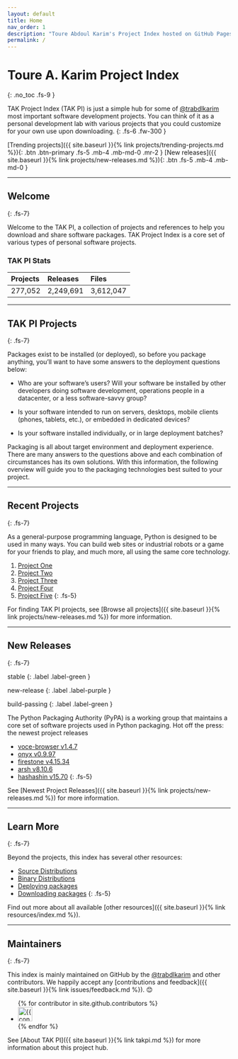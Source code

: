 ```yaml
---
layout: default
title: Home
nav_order: 1
description: "Toure Abdoul Karim's Project Index hosted on GitHub Pages."
permalink: /
---
```


# Toure A. Karim Project Index
{: .no_toc .fs-9 }

TAK Project Index (TAK PI) is just a simple hub for some of <a href="https://github.com/trabdlkarim" target="_blank">@trabdlkarim</a> most important software development projects. You can think of it as a personal development lab  with various projects that you could customize for your own use upon downloading.
{: .fs-6 .fw-300 }

[Trending projects]({{ site.baseurl }}{% link projects/trending-projects.md %}){: .btn .btn-primary .fs-5 .mb-4 .mb-md-0 .mr-2 } [New releases]({{ site.baseurl }}{% link projects/new-releases.md %}){: .btn .fs-5 .mb-4 .mb-md-0 }

---

## Welcome 
{: .fs-7}

Welcome to the TAK PI, a collection of projects and references to help you download and share software packages. TAK Project Index is a core set of various types of personal software projects.

### TAK PI Stats

| Projects | Releases  | Files     |
|:---------|:----------|:----------|
| 277,052  | 2,249,691 | 3,612,047 |

---

## TAK PI Projects
{: .fs-7}

Packages exist to be installed (or deployed), so before you package anything, you’ll want to have some answers to the deployment questions below:

- Who are your software’s users? Will your software be installed by other developers doing software development, operations people in a datacenter, or a less software-savvy group?

- Is your software intended to run on servers, desktops, mobile clients (phones, tablets, etc.), or embedded in dedicated devices?

- Is your software installed individually, or in large deployment batches?

Packaging is all about target environment and deployment experience. There are many answers to the questions above and each combination of circumstances has its own solutions. With this information, the following overview will guide you to the packaging technologies best suited to your project.

---

## Recent Projects
{: .fs-7}

As a general-purpose programming language, Python is designed to be used in many ways. You can build web sites or industrial robots or a game for your friends to play, and much more, all using the same core technology.


1. [<i class="fas fa-file-archive" arial-hidden="true"></i> Project One](#some-link)
1. [<i class="fas fa-file-archive" arial-hidden="true"></i> Project Two](#some-link)
1. [<i class="fas fa-file-archive" arial-hidden="true"></i> Project Three](#some-link)
1. [<i class="fas fa-file-archive" arial-hidden="true"></i> Project Four](#some-link)
1. [<i class="fas fa-file-archive" arial-hidden="true"></i> Project Five](#some-link)
{: .fs-5}

For finding TAK PI projects, see [Browse all projects]({{ site.baseurl }}{% link projects/new-releases.md %}) for more information.

---

## New Releases
{: .fs-7}

stable
{: .label .label-green }

new-release
{: .label .label-purple }

build-passing
{: .label .label-green }


The Python Packaging Authority (PyPA) is a working group that maintains a core set of software projects used in Python packaging.
Hot off the press: the newest project releases

- [<i class="fas fa-cube" arial-hidden="true"></i> voce-browser v1.4.7](#some-link)
- [<i class="fas fa-cube" arial-hidden="true"></i> onyx v0.9.97](#some-link)
- [<i class="fas fa-cube" arial-hidden="true"></i> firestone v4.15.34](#some-link) 
- [<i class="fas fa-cube" arial-hidden="true"></i> arsh v8.10.6](#some-link) 
- [<i class="fas fa-cube" arial-hidden="true"></i> hashashin v15.70](#some-link) 
{: .fs-5}

See [Newest Project Releases]({{ site.baseurl }}{% link projects/new-releases.md %}) for more information.

---

## Learn More
{: .fs-7}

Beyond the projects, this index has several other resources:

- [<i class="fas fa-link" arial-hidden="true"></i> Source Distributions](#some-link)
- [<i class="fas fa-link" arial-hidden="true"></i> Binary Distributions](#some-link)
- [<i class="fas fa-link" arial-hidden="true"></i> Deploying packages](#some-link)
- [<i class="fas fa-link" arial-hidden="true"></i> Downloading packages](#some-link)
{: .fs-5}

Find out more about all available [other resources]({{ site.baseurl }}{% link resources/index.md %}).

---

## Maintainers
{: .fs-7}

This index is mainly maintained on GitHub by the <a href="https://github.com/trabdlkarim" target="_blank">@trabdlkarim</a> and other contributors. We happily accept any [contributions and feedback]({{ site.baseurl }}{% link issues/feedback.md %}). 😊

<ul class="list-style-none">
{% for contributor in site.github.contributors %}
  <li class="d-inline-block mr-1">
     <a href="{{ contributor.html_url }}"><img src="{{ contributor.avatar_url }}" width="32" height="32" alt="{{ contributor.login }}"/></a>
  </li>
{% endfor %}
</ul>

<!-- Prepare a container for your calendar. -->
<div class="calendar"></div>
<script>GitHubCalendar(".calendar", "trabdlkarim", { responsive: true, global_stats: false });</script>

See [About TAK PI]({{ site.baseurl }}{% link takpi.md %}) for more information about this project hub.

